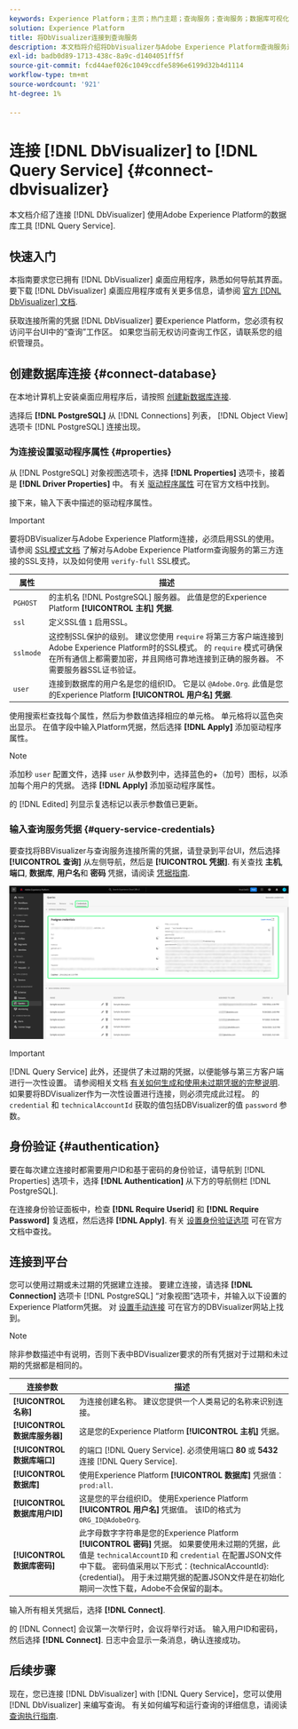 ```yaml
---
keywords: Experience Platform；主页；热门主题；查询服务；查询服务；数据库可视化器；数据库可视化器；数据库可视化器；连接到查询服务；
solution: Experience Platform
title: 将DbVisualizer连接到查询服务
description: 本文档将介绍将DbVisualizer与Adobe Experience Platform查询服务连接的步骤。
exl-id: badb0d89-1713-438c-8a9c-d1404051ff5f
source-git-commit: fcd44aef026c1049ccdfe5896e6199d32b4d1114
workflow-type: tm+mt
source-wordcount: '921'
ht-degree: 1%

---
```


# 连接 [!DNL DbVisualizer] to [!DNL Query Service] {#connect-dbvisualizer}

本文档介绍了连接 [!DNL DbVisualizer] 使用Adobe Experience Platform的数据库工具 [!DNL Query Service].

## 快速入门

本指南要求您已拥有 [!DNL DbVisualizer] 桌面应用程序，熟悉如何导航其界面。 要下载 [!DNL DbVisualizer] 桌面应用程序或有关更多信息，请参阅 [官方 [!DNL DbVisualizer] 文档](https://www.dbvis.com/download/).

获取连接所需的凭据 [!DNL  DbVisualizer] 要Experience Platform，您必须有权访问平台UI中的“查询”工作区。 如果您当前无权访问查询工作区，请联系您的组织管理员。

## 创建数据库连接 {#connect-database}

在本地计算机上安装桌面应用程序后，请按照 [创建新数据库连接](https://confluence.dbvis.com/display/UG130/Create+a+New+Database+Connection).

选择后 **[!DNL PostgreSQL]** 从 [!DNL Connections] 列表， [!DNL Object View] 选项卡 [!DNL PostgreSQL] 连接出现。

### 为连接设置驱动程序属性 {#properties}

从 [!DNL PostgreSQL] 对象视图选项卡，选择 **[!DNL Properties]** 选项卡，接着是 **[!DNL Driver Properties]** 中。 有关 [驱动程序属性](https://confluence.dbvis.com/display/UG130/Configuring+Connection+Properties#ConfiguringConnectionProperties-DriverProperties) 可在官方文档中找到。

接下来，输入下表中描述的驱动程序属性。

>[!IMPORTANT]
>
>要将DBVisualizer与Adobe Experience Platform连接，必须启用SSL的使用。 请参阅 [SSL模式文档](./ssl-modes.md) 了解对与Adobe Experience Platform查询服务的第三方连接的SSL支持，以及如何使用 `verify-full` SSL模式。

| 属性 | 描述 |
| ------ | ------ |
| `PGHOST` | 的主机名 [!DNL PostgreSQL] 服务器。 此值是您的Experience Platform **[!UICONTROL 主机] 凭据**. |
| `ssl` | 定义SSL值 `1` 启用SSL。 |
| `sslmode` | 这控制SSL保护的级别。 建议您使用 `require` 将第三方客户端连接到Adobe Experience Platform时的SSL模式。 的 `require` 模式可确保在所有通信上都需要加密，并且网络可靠地连接到正确的服务器。 不需要服务器SSL证书验证。 |
| `user` | 连接到数据库的用户名是您的组织ID。 它是以 `@Adobe.Org`. 此值是您的Experience Platform **[!UICONTROL 用户名] 凭据**. |

使用搜索栏查找每个属性，然后为参数值选择相应的单元格。 单元格将以蓝色突出显示。 在值字段中输入Platform凭据，然后选择 **[!DNL Apply]** 添加驱动程序属性。

>[!NOTE]
>
>添加秒 `user` 配置文件，选择 `user` 从参数列中，选择蓝色的+（加号）图标，以添加每个用户的凭据。 选择 **[!DNL Apply]** 添加驱动程序属性。

的 [!DNL Edited] 列显示复选标记以表示参数值已更新。

### 输入查询服务凭据 {#query-service-credentials}

要查找将BBVisualizer与查询服务连接所需的凭据，请登录到平台UI，然后选择 **[!UICONTROL 查询]** 从左侧导航，然后是 **[!UICONTROL 凭据]**. 有关查找 **主机**, **端口**, **数据库**, **用户名**&#x200B;和 **密码** 凭据，请阅读 [凭据指南](../ui/credentials.md).

![“Experience Platform查询”工作区的“凭据”页面中突出显示了“凭据”和“过期凭据”。](../images/clients/dbvisualizer/query-service-credentials-page.png)

>[!IMPORTANT]
>
>[!DNL Query Service] 此外，还提供了未过期的凭据，以便能够与第三方客户端进行一次性设置。 请参阅相关文档 [有关如何生成和使用未过期凭据的完整说明](../ui/credentials.md#non-expiring-credentials). 如果要将BDVisualizer作为一次性设置进行连接，则必须完成此过程。 的 `credential` 和 `technicalAccountId` 获取的值包括DBVisualizer的值 `password` 参数。

## 身份验证 {#authentication}

要在每次建立连接时都需要用户ID和基于密码的身份验证，请导航到 [!DNL Properties] 选项卡，选择 **[!DNL Authentication]** 从下方的导航侧栏 [!DNL PostgreSQL].

在连接身份验证面板中，检查 **[!DNL Require Userid]** 和 **[!DNL Require Password]** 复选框，然后选择 **[!DNL Apply]**. 有关 [设置身份验证选项](https://confluence.dbvis.com/display/UG140/Setting+Common+Authentication+Options) 可在官方文档中查找。

## 连接到平台

您可以使用过期或未过期的凭据建立连接。 要建立连接，请选择 **[!DNL Connection]** 选项卡 [!DNL PostgreSQL] “对象视图”选项卡，并输入以下设置的Experience Platform凭据。 对 [设置手动连接](https://confluence.dbvis.com/display/UG100/Setting+Up+a+Connection+Manually) 可在官方的DBVisualizer网站上找到。

>[!NOTE]
>
>除非参数描述中有说明，否则下表中BDVisualizer要求的所有凭据对于过期和未过期的凭据都是相同的。

| 连接参数 | 描述 |
|---|---|
| **[!UICONTROL 名称]** | 为连接创建名称。 建议您提供一个人类易记的名称来识别连接。 |
| **[!UICONTROL 数据库服务器]** | 这是您的Experience Platform **[!UICONTROL 主机]** 凭据。 |
| **[!UICONTROL 数据库端口]** | 的端口 [!DNL Query Service]. 必须使用端口 **80** 或 **5432** 连接 [!DNL Query Service]. |
| **[!UICONTROL 数据库]** | 使用Experience Platform **[!UICONTROL 数据库]** 凭据值： `prod:all`. |
| **[!UICONTROL 数据库用户ID]** | 这是您的平台组织ID。 使用Experience Platform **[!UICONTROL 用户名]** 凭据值。 该ID的格式为 `ORG_ID@AdobeOrg`. |
| **[!UICONTROL 数据库密码]** | 此字母数字字符串是您的Experience Platform **[!UICONTROL 密码]** 凭据。 如果要使用未过期的凭据，此值是 `technicalAccountID` 和 `credential` 在配置JSON文件中下载。 密码值采用以下形式：{technicalAccountId}:{credential}。 用于未过期凭据的配置JSON文件是在初始化期间一次性下载，Adobe不会保留的副本。 |

输入所有相关凭据后，选择 **[!DNL Connect]**.

的 [!DNL Connect] 会议第一次举行时，会议将举行对话。 输入用户ID和密码，然后选择 **[!DNL Connect]**. 日志中会显示一条消息，确认连接成功。

## 后续步骤

现在，您已连接 [!DNL DbVisualizer] with [!DNL Query Service]，您可以使用 [!DNL DbVisualizer] 来编写查询。 有关如何编写和运行查询的详细信息，请阅读 [查询执行指南](../best-practices/writing-queries.md).
